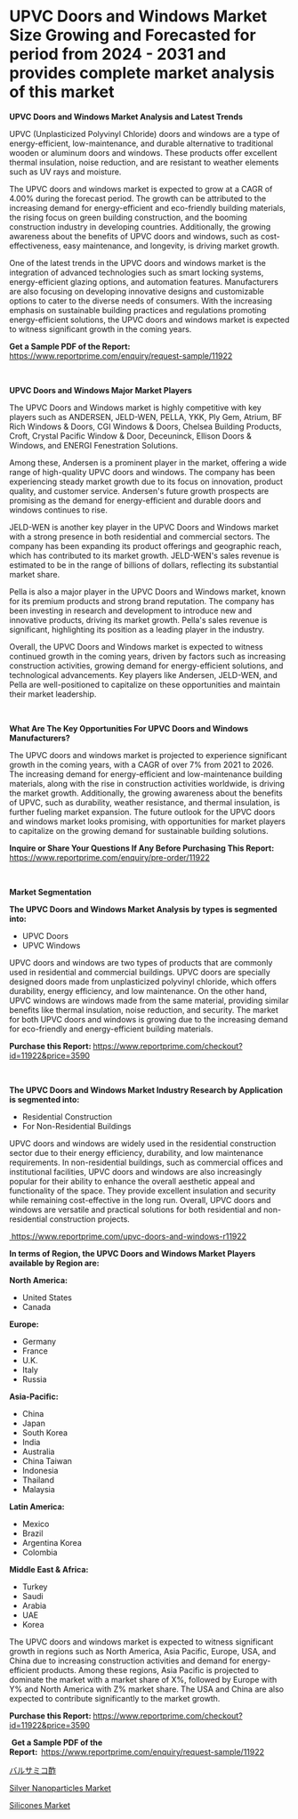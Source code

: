 <p><h1>UPVC Doors and Windows Market Size Growing and Forecasted for period from 2024 - 2031 and provides complete market analysis of this market</h1></p><p><strong>UPVC Doors and Windows Market Analysis and Latest Trends</strong></p>
<p><p>UPVC (Unplasticized Polyvinyl Chloride) doors and windows are a type of energy-efficient, low-maintenance, and durable alternative to traditional wooden or aluminum doors and windows. These products offer excellent thermal insulation, noise reduction, and are resistant to weather elements such as UV rays and moisture.</p><p>The UPVC doors and windows market is expected to grow at a CAGR of 4.00% during the forecast period. The growth can be attributed to the increasing demand for energy-efficient and eco-friendly building materials, the rising focus on green building construction, and the booming construction industry in developing countries. Additionally, the growing awareness about the benefits of UPVC doors and windows, such as cost-effectiveness, easy maintenance, and longevity, is driving market growth.</p><p>One of the latest trends in the UPVC doors and windows market is the integration of advanced technologies such as smart locking systems, energy-efficient glazing options, and automation features. Manufacturers are also focusing on developing innovative designs and customizable options to cater to the diverse needs of consumers. With the increasing emphasis on sustainable building practices and regulations promoting energy-efficient solutions, the UPVC doors and windows market is expected to witness significant growth in the coming years.</p></p>
<p><strong>Get a Sample PDF of the Report:&nbsp;</strong> <a href="https://www.reportprime.com/enquiry/request-sample/11922">https://www.reportprime.com/enquiry/request-sample/11922</a></p>
<p>&nbsp;</p>
<p><strong>UPVC Doors and Windows Major Market Players</strong></p>
<p><p>The UPVC Doors and Windows market is highly competitive with key players such as ANDERSEN, JELD-WEN, PELLA, YKK, Ply Gem, Atrium, BF Rich Windows & Doors, CGI Windows & Doors, Chelsea Building Products, Croft, Crystal Pacific Window & Door, Deceuninck, Ellison Doors & Windows, and ENERGI Fenestration Solutions.</p><p>Among these, Andersen is a prominent player in the market, offering a wide range of high-quality UPVC doors and windows. The company has been experiencing steady market growth due to its focus on innovation, product quality, and customer service. Andersen's future growth prospects are promising as the demand for energy-efficient and durable doors and windows continues to rise.</p><p>JELD-WEN is another key player in the UPVC Doors and Windows market with a strong presence in both residential and commercial sectors. The company has been expanding its product offerings and geographic reach, which has contributed to its market growth. JELD-WEN's sales revenue is estimated to be in the range of billions of dollars, reflecting its substantial market share.</p><p>Pella is also a major player in the UPVC Doors and Windows market, known for its premium products and strong brand reputation. The company has been investing in research and development to introduce new and innovative products, driving its market growth. Pella's sales revenue is significant, highlighting its position as a leading player in the industry.</p><p>Overall, the UPVC Doors and Windows market is expected to witness continued growth in the coming years, driven by factors such as increasing construction activities, growing demand for energy-efficient solutions, and technological advancements. Key players like Andersen, JELD-WEN, and Pella are well-positioned to capitalize on these opportunities and maintain their market leadership.</p></p>
<p>&nbsp;</p>
<p><strong>What Are The Key Opportunities For UPVC Doors and Windows Manufacturers?</strong></p>
<p><p>The UPVC doors and windows market is projected to experience significant growth in the coming years, with a CAGR of over 7% from 2021 to 2026. The increasing demand for energy-efficient and low-maintenance building materials, along with the rise in construction activities worldwide, is driving the market growth. Additionally, the growing awareness about the benefits of UPVC, such as durability, weather resistance, and thermal insulation, is further fueling market expansion. The future outlook for the UPVC doors and windows market looks promising, with opportunities for market players to capitalize on the growing demand for sustainable building solutions.</p></p>
<p><strong>Inquire or Share Your Questions If Any Before Purchasing This Report:</strong> <a href="https://www.reportprime.com/enquiry/pre-order/11922">https://www.reportprime.com/enquiry/pre-order/11922</a></p>
<p>&nbsp;</p>
<p><strong>Market Segmentation</strong></p>
<p><strong>The UPVC Doors and Windows Market Analysis by types is segmented into:</strong></p>
<p><ul><li>UPVC Doors</li><li>UPVC Windows</li></ul></p>
<p><p>UPVC doors and windows are two types of products that are commonly used in residential and commercial buildings. UPVC doors are specially designed doors made from unplasticized polyvinyl chloride, which offers durability, energy efficiency, and low maintenance. On the other hand, UPVC windows are windows made from the same material, providing similar benefits like thermal insulation, noise reduction, and security. The market for both UPVC doors and windows is growing due to the increasing demand for eco-friendly and energy-efficient building materials.</p></p>
<p><strong>Purchase this Report:&nbsp;</strong><a href="https://www.reportprime.com/checkout?id=11922&price=3590">https://www.reportprime.com/checkout?id=11922&price=3590</a></p>
<p>&nbsp;</p>
<p><strong>The UPVC Doors and Windows Market Industry Research by Application is segmented into:</strong></p>
<p><ul><li>Residential Construction</li><li>For Non-Residential Buildings</li></ul></p>
<p><p>UPVC doors and windows are widely used in the residential construction sector due to their energy efficiency, durability, and low maintenance requirements. In non-residential buildings, such as commercial offices and institutional facilities, UPVC doors and windows are also increasingly popular for their ability to enhance the overall aesthetic appeal and functionality of the space. They provide excellent insulation and security while remaining cost-effective in the long run. Overall, UPVC doors and windows are versatile and practical solutions for both residential and non-residential construction projects.</p></p>
<p><a href="https://www.reportprime.com/upvc-doors-and-windows-r11922">&nbsp;https://www.reportprime.com/upvc-doors-and-windows-r11922</a></p>
<p><strong>In terms of Region, the UPVC Doors and Windows Market Players available by Region are:</strong></p>
<p>
    <p> <strong> North America: </strong>
        <ul>
            <li>United States</li>
            <li>Canada</li>
        </ul>
        </p> 
    <p> <strong> Europe: </strong>
        <ul>
            <li>Germany</li>
            <li>France</li>
            <li>U.K.</li>
            <li>Italy</li>
            <li>Russia</li>
        </ul>
        </p> 
    <p> <strong> Asia-Pacific: </strong>
        <ul>
            <li>China</li>
            <li>Japan</li>
            <li>South Korea</li>
            <li>India</li>
            <li>Australia</li>
            <li>China Taiwan</li>
            <li>Indonesia</li>
            <li>Thailand</li>
            <li>Malaysia</li>
        </ul>
        </p> 
    <p> <strong> Latin America: </strong>
        <ul>
            <li>Mexico</li>
            <li>Brazil</li>
            <li>Argentina Korea</li>
            <li>Colombia</li>
        </ul>
        </p> 
    <p> <strong> Middle East & Africa: </strong>
        <ul>
            <li>Turkey</li>
            <li>Saudi</li>
            <li>Arabia</li>
            <li>UAE</li>
            <li>Korea</li>
        </ul>
    </p>
    </p>
<p><p>The UPVC doors and windows market is expected to witness significant growth in regions such as North America, Asia Pacific, Europe, USA, and China due to increasing construction activities and demand for energy-efficient products. Among these regions, Asia Pacific is projected to dominate the market with a market share of X%, followed by Europe with Y% and North America with Z% market share. The USA and China are also expected to contribute significantly to the market growth.</p></p>
<p><strong>Purchase this Report: </strong><a href="https://www.reportprime.com/checkout?id=11922&price=3590">https://www.reportprime.com/checkout?id=11922&price=3590</a></p>
<p>&nbsp;<strong>Get a Sample PDF of the Report:&nbsp;&nbsp;</strong><a href="https://www.reportprime.com/enquiry/request-sample/11922">https://www.reportprime.com/enquiry/request-sample/11922</a></p>
<p><strong></strong></p>
<p><p><a href="https://medium.com/@verniebarton2023/%E3%83%90%E3%83%AB%E3%82%B5%E3%83%9F%E3%83%83%E3%82%AF%E3%83%93%E3%83%8D%E3%82%AC%E3%83%BC%E5%B8%82%E5%A0%B4%E3%81%AE%E8%A6%8F%E6%A8%A1%E3%81%AF-%E3%82%BF%E3%82%A4%E3%83%97%E5%88%A5-%E4%BC%9D%E7%B5%B1%E7%9A%84%E3%81%AA%E3%83%90%E3%83%AB%E3%82%B5%E3%83%9F%E3%83%83%E3%82%AF-%E5%95%86%E7%94%A8%E3%83%90%E3%83%AB%E3%82%B5%E3%83%9F%E3%83%83%E3%82%AF-%E8%A3%BD%E5%93%81%E5%88%A5-%E5%AE%B6%E5%BA%AD%E7%94%A8-%E5%95%86%E7%94%A8-%E3%82%B0%E3%83%AD%E3%83%BC%E3%83%90%E3%83%AB%E7%94%A3%E6%A5%AD%E5%88%86%E6%9E%90-%E3%82%B7%E3%82%A7%E3%82%A2-%E6%88%90%E9%95%B7-%E3%83%88%E3%83%AC%E3%83%B3%E3%83%89-%E3%81%8A%E3%82%88%E3%81%B32024%E5%B9%B4%E3%81%8B%E3%82%892031%E5%B9%B4%E3%81%BE%E3%81%A7%E3%81%AE%E4%BA%88%E6%B8%AC%E3%81%AB%E3%82%88%E3%81%A3-74d38358bea3">バルサミコ酢</a></p><p><a href="https://github.com/mdinislamsheik/Market-Research-Report-List-1/blob/main/silver-nanoparticles-market.md">Silver Nanoparticles Market</a></p><p><a href="https://github.com/hzxpgedq27/Market-Research-Report-List-1/blob/main/silicones-market.md">Silicones Market</a></p></p>